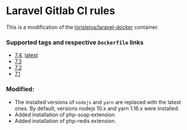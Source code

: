 # Laravel Gitlab CI rules

This is a modification of the [lorisleiva/laravel-docker](https://github.com/lorisleiva/laravel-docker) container.

### Supported tags and respective `Dockerfile` links
* [7.4](https://github.com/andrey-helldar/laravel-gitlab-ci/blob/master/7.4/Dockerfile), [latest](https://github.com/andrey-helldar/laravel-gitlab-ci/blob/master/latest/Dockerfile)
* [7.3](https://github.com/andrey-helldar/laravel-gitlab-ci/blob/master/7.3/Dockerfile)
* [7.2](https://github.com/andrey-helldar/laravel-gitlab-ci/blob/master/7.2/Dockerfile)
* [7.1](https://github.com/andrey-helldar/laravel-gitlab-ci/blob/master/7.1/Dockerfile)


### Modified:
* The installed versions of `nodejs` and `yarn` are replaced with the latest ones. By default, versions nodejs 10.x and yarn 1.16.x were installed.
* Added installation of php-soap extension.
* Added installation of php-redis extension.
